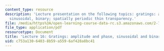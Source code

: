 ```yaml
---
content_type: resource
description: 'Lecture presentation on the following topics: gratings: amplitude, phase,
  sinusoidal, binary; spatially periodic thin transparency.'
file: /media/https%3A/open-learning-course-data-rc.s3.amazonaws.com/2-71-optics-spring-2009/c753a13064038b59a5596af428a8bc41_MIT2_71S09_lec16.pdf
file_type: application/pdf
resourcetype: Document
title: 'Lecture 16: Gratings: amplitude and phase, sinusoidal and binary'
uid: c753a130-6403-8b59-a559-6af428a8bc41
---
```

